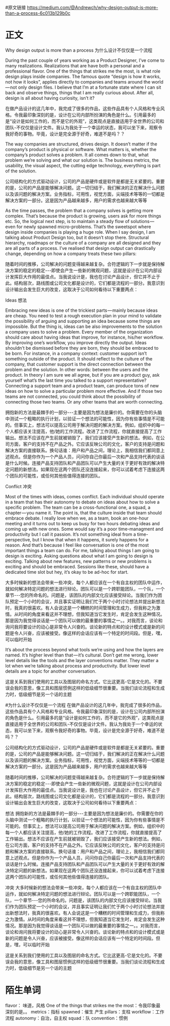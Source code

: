 #原文链接
<https://medium.com/@Andrewch/why-design-output-is-more-than-a-process-6c013b129b0c>
# 正文
Why design output is more than a process
为什么设计不仅仅是一个流程

During the past couple of years working as a Product Designer, I’ve come to many realizations. Realizations that are have both a personal and a professional flavor. One of the things that strikes me the most, is what role design plays inside companies. The famous quote “design is how it works, not how it looks”, applies directly to companies and teams around the world — not only design files. I believe that I’m at a fortunate state where I can sit back and observe things, things that I am really curious about. After all, design is all about having curiosity, isn’t it?

在做产品设计的这几年中，我完成了很多的作品，这些作品具有个人风格和专业风格。令我最印象深刻的是，设计在公司内部所扮演的角色是什么。引用最多的是“设计是如何工作的，而不是它的外观”，这类观点是直接适用于全世界的公司和团队-不仅仅是设计文件。我认为我处于一个幸运的状态，我可以坐下来，观察令我好奇的事物。毕竟，设计是完全源于好奇，难道不是吗？？

The way companies are structured, drives design. It doesn’t matter if the company’s product is physical or software. What matters is, whether the company’s product solves a problem. It all comes down to that, what problem we’re solving and what our solution is. The business metrics, the usability, the visual aspect, the cutting edge technology, everything is part of the solution.

公司结构化的方式驱动设计，公司的产品是硬件或是软件是都是无关紧要的。重要的是，公司的产品是能够解决问题。这一切归结于，我们解决的正在解决什么问题以及该问题的解决方案。业务指标，可用性，视觉方面，尖端技术等等的一切都是解决方案的一部分。这是因为产品越来越多，用户的需求也越来越大等等

As the time passes, the problem that a company solves is getting more complex. That’s because the product is growing, users ask for more things etc. So, the logical next step, is to maintain a steady flow of solutions — even for newly spawned micro-problems. That’s the sweetspot where design inside companies is playing a huge role. When I say design, I am talking about Product Design too, but it doesn’t stop there. Structural hierarchy, roadmaps or the culture of a company are all designed and they are all parts of a process. I’ve realised that design output can drastically change, depending on how a company treats these two pillars:

随着时间的推移，公司解决的问题变得越来越复杂。合符逻辑的下一步就是保持解决方案的稳定的稳定---即使会产生一些新的微观问题，这就是设计在公司内部设计发挥巨大作用的最佳点。当我说设计是，我也在讨论产品设计，但它并不止于此。结构层次，路线图或公司文化都是设计的，它们都是流程的一部分。我意识到设计输出会发生巨大的改变，这取决于公司如何看待以下重要两点：

Ideas
想法

Embracing new ideas is one of the trickiest parts — mainly because ideas are cheap. You need to test a rough execution plan in your mind to validate the possibility of arguing and supporting an idea because some things are impossible. But the thing is, ideas can be also improvements to the solution a company uses to solve a problem. Every member of the organization should care about having ideas that improve, for instance, his/her workflow. By improving one’s workflow, you improve directly the output. Ideas shouldn’t be dismissed before they are born, they should be embraced to be born. For instance, in a company context: customer support isn’t something outside of the product. It should reflect to the culture of the company, that customer support is the direct connection between the problem and the solution. In other words: between the users and the product. In theory I am sure we all agree, but if you are a product guy, ask yourself what’s the last time you talked to a support representative? Connecting a support team and a product team, can produce tons of new ideas on how to solve a particular problem more effective. And if those two teams are not connected, you could think about the possibility of connecting those two teams. Or any other teams that are worth connecting.

拥抱新的方法是最棘手的一部分---主要是因为想法是廉价的。你需要在你的头脑中测试一个粗略的执行计划，以验证一个想法的可能性，因为你有些事情是不可能的。但事实上，想法可以提高公司用于解决问题的解决方案。例如，组织中的每一个人都应该关注提高，他/她的工作流程。改进了工作流程，你就直接提高了工作输出。想法不应该在产生前就被销毁了，我们应该接受产生新的想法。例如，在公司方面，客户的支持不在产品之外。它应该反映公司的文化，客户的支持是问题和解决方案的直接联系。换句话谁：用户和产品之间，理论上，我相信我们都同意上述观点。但是你作为一个产品人员，问问你自己你最后一次和产品支持代表的谈话是什么时候。连接产品支持团队和产品团队可以产生大量的关于更好有效的解决特定问题的新想法。如果现在这两个团队还没连接起来，你可以试着考虑下连接这两个团队的可能性，或任何其他些值得连接的团队。

Conflict
冲突

Most of the times with ideas, comes conflict. Each individual should operate in a team that has their autonomy to debate on ideas about how to solve a specific problem. The team can be a cross-functional one, a squad, a chapter — you name it. The point is, that the culture inside that team should embrace debate. I really love when we, as a team, book an one-hour meeting and it turns out to keep us busy for two hours debating ideas and coming up with new ones. Some would say it’s a poor time-managment and productivity but I call it passion. It’s not something ideal from a time-perspective, but I know that when it happens, it surely happens for a reason. And that’s because I feel like conversation is one of the most important things a team can do. For me, talking about things I am going to design is exciting. Asking questions about what I am going to design is exciting. Talking about new features, new patterns or new problems is exciting and should be embraced. Sessions like these, should have a dedicated time slot but hey, it’s okay to be ad-hoc for start.

大多时候新的想法会带来一些冲突，每个人都应该在一个有自主权的团队中运作，就如何解决特定问题的想法进行辩论。团队可以是一个跨职能团队，一个队，一个章节---您的所命名的。问题是，该团队的内部文化应该接受辩论。当我们作为团队预定一个小时的会议，并且事实证明让我们忙于两个小时讨论想法并提出新想法时，我真的很喜欢。有人会说这是一个糟糕的时间管理和生成力，但我称之为激情。从时间的角度来看这并不理想，但我知道当它发生时，肯定会发生这种情况。那是因为我觉得谈话是一个团队可以做的最重要的事情之一。。对我而言，谈论和询问我将要设计的动心是非常令人兴奋的。谈论新的特点和的设计模式或是新的问题是令人兴奋，应该被接受。像这样的会话应该有一个特定的时间段。但是，嘿，可以临时开始

It’s about the process beyond what tools we’re using and how the layers are named. It’s higher level than that — it’s cultural. Don’t get me wrong, lower level details like the tools and the layer conventions matter. They matter a lot when we’re talking about process and productivity. But lower level details are a topic for another conversation.

这是关系到我们使用的工具以及图层的命名方式。它比这更高-它是文化的。不要误会我的意思，像工具和图层惯例这样的低级细节很重要。当我们谈论流程和生成力时，低级细节是另一个话的主题

#为什么设计不仅仅是一个流程
在做产品设计的这几年中，我完成了很多的作品，这些作品具有个人风格和专业风格。令我最印象深刻的是，设计在公司内部所扮演的角色是什么。引用最多的是“设计是如何工作的，而不是它的外观”，这类观点是直接适用于全世界的公司和团队-不仅仅是设计文件。我认为我处于一个幸运的状态，我可以坐下来，观察令我好奇的事物。毕竟，设计是完全源于好奇，难道不是吗？？

公司结构化的方式驱动设计，公司的产品是硬件或是软件是都是无关紧要的。重要的是，公司的产品是能够解决问题。这一切归结于，我们解决的正在解决什么问题以及该问题的解决方案。业务指标，可用性，视觉方面，尖端技术等等的一切都是解决方案的一部分。这是因为产品越来越多，用户的需求也越来越大等等

随着时间的推移，公司解决的问题变得越来越复杂。合符逻辑的下一步就是保持解决方案的稳定的稳定---即使会产生一些新的微观问题，这就是设计在公司内部设计发挥巨大作用的最佳点。当我说设计是，我也在讨论产品设计，但它并不止于此。结构层次，路线图或公司文化都是设计的，它们都是流程的一部分。我意识到设计输出会发生巨大的改变，这取决于公司如何看待以下重要两点：

想法
拥抱新的方法是最棘手的一部分---主要是因为想法是廉价的。你需要在你的头脑中测试一个粗略的执行计划，以验证一个想法的可能性，因为你有些事情是不可能的。但事实上，想法可以提高公司用于解决问题的解决方案。例如，组织中的每一个人都应该关注提高，他/她的工作流程。改进了工作流程，你就直接提高了工作输出。想法不应该在产生前就被销毁了，我们应该接受产生新的想法。例如，在公司方面，客户的支持不在产品之外。它应该反映公司的文化，客户的支持是问题和解决方案的直接联系。换句话谁：用户和产品之间，理论上，我相信我们都同意上述观点。但是你作为一个产品人员，问问你自己你最后一次和产品支持代表的谈话是什么时候。连接产品支持团队和产品团队可以产生大量的关于更好有效的解决特定问题的新想法。如果现在这两个团队还没连接起来，你可以试着考虑下连接这两个团队的可能性，或任何其他些值得连接的团队。

冲突
大多时候新的想法会带来一些冲突，每个人都应该在一个有自主权的团队中运作，就如何解决特定问题的想法进行辩论。团队可以是一个跨职能团队，一个队，一个章节---您的所命名的。问题是，该团队的内部文化应该接受辩论。当我们作为团队预定一个小时的会议，并且事实证明让我们忙于两个小时讨论想法并提出新想法时，我真的很喜欢。有人会说这是一个糟糕的时间管理和生成力，但我称之为激情。从时间的角度来看这并不理想，但我知道当它发生时，肯定会发生这种情况。那是因为我觉得谈话是一个团队可以做的最重要的事情之一。。对我而言，谈论和询问我将要设计的动心是非常令人兴奋的。谈论新的特点和的设计模式或是新的问题是令人兴奋，应该被接受。像这样的会话应该有一个特定的时间段。但是，嘿，可以临时开始

这是关系到我们使用的工具以及图层的命名方式。它比这更高-它是文化的。不要误会我的意思，像工具和图层惯例这样的低级细节很重要。当我们谈论流程和生成力时，低级细节是另一个话的主题

# 陌生单词
flavor： 味道，风格
One of the things that strikes me the most：令我印象最深刻的是。。
metrics：指标
spawned：催生 产生
pillars：支柱
workflow：工作流程
autonomy：自治，自主权
squad：队
convention：惯例

